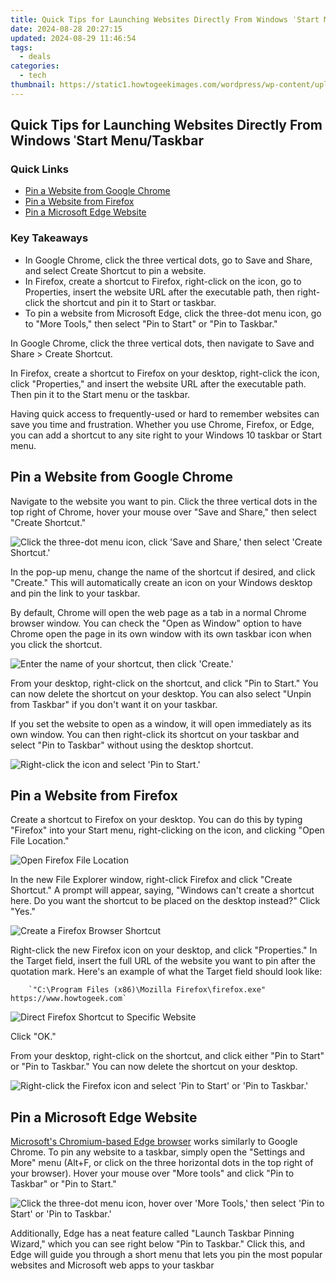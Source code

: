 ```yaml
---
title: Quick Tips for Launching Websites Directly From Windows ˈStart Menu/Taskbar
date: 2024-08-28 20:27:15
updated: 2024-08-29 11:46:54
tags:
  - deals
categories:
  - tech
thumbnail: https://static1.howtogeekimages.com/wordpress/wp-content/uploads/2024/01/52687750468_dc6bdda141_o-17.jpg
---
```


## Quick Tips for Launching Websites Directly From Windows ˈStart Menu/Taskbar

### Quick Links

* [Pin a Website from Google Chrome](https://win-answers.techidaily.com/overcoming-common-among-us-voice-call-problems-for-pc-users-a-step-by-step-guide/)
* [Pin a Website from Firefox](https://apple-account.techidaily.com/how-to-remove-the-two-factor-authentication-from-iphone-6s-by-drfone-ios/)
* [Pin a Microsoft Edge Website](https://facebook-video-files.techidaily.com/new-innovative-downloaders-unveiled-top-8-of-2023/)

### Key Takeaways

* In Google Chrome, click the three vertical dots, go to Save and Share, and select Create Shortcut to pin a website.
* In Firefox, create a shortcut to Firefox, right-click on the icon, go to Properties, insert the website URL after the executable path, then right-click the shortcut and pin it to Start or taskbar.
* To pin a website from Microsoft Edge, click the three-dot menu icon, go to "More Tools," then select "Pin to Start" or "Pin to Taskbar."

 In Google Chrome, click the three vertical dots, then navigate to Save and Share > Create Shortcut. 

 In Firefox, create a shortcut to Firefox on your desktop, right-click the icon, click "Properties," and insert the website URL after the executable path. Then pin it to the Start menu or the taskbar. 

 Having quick access to frequently-used or hard to remember websites can save you time and frustration. Whether you use Chrome, Firefox, or Edge, you can add a shortcut to any site right to your Windows 10 taskbar or Start menu.

##  Pin a Website from Google Chrome

 Navigate to the website you want to pin. Click the three vertical dots in the top right of Chrome, hover your mouse over "Save and Share," then select "Create Shortcut."

![Click the three-dot menu icon, click 'Save and Share,' then select 'Create Shortcut.'](https://static1.howtogeekimages.com/wordpress/wp-content/uploads/2024/01/1-three-dot-menu-click-save-and-share-click-create-shortcut.png) 

 In the pop-up menu, change the name of the shortcut if desired, and click "Create." This will automatically create an icon on your Windows desktop and pin the link to your taskbar. 

 By default, Chrome will open the web page as a tab in a normal Chrome browser window. You can check the "Open as Window" option to have Chrome open the page in its own window with its own taskbar icon when you click the shortcut.

![Enter the name of your shortcut, then click 'Create.'](https://static1.howtogeekimages.com/wordpress/wp-content/uploads/2024/01/2-click-create.png) 

 From your desktop, right-click on the shortcut, and click "Pin to Start." You can now delete the shortcut on your desktop. You can also select "Unpin from Taskbar" if you don't want it on your taskbar. 

 If you set the website to open as a window, it will open immediately as its own window. You can then right-click its shortcut on your taskbar and select "Pin to Taskbar" without using the desktop shortcut.

![Right-click the icon and select 'Pin to Start.'](https://static1.howtogeekimages.com/wordpress/wp-content/uploads/2024/01/3-pin-to-start.png) 

##  Pin a Website from Firefox

 Create a shortcut to Firefox on your desktop. You can do this by typing "Firefox" into your Start menu, right-clicking on the icon, and clicking "Open File Location."

![Open Firefox File Location](https://static1.howtogeekimages.com/wordpress/wp-content/uploads/2020/02/ff1.png) 

 In the new File Explorer window, right-click Firefox and click "Create Shortcut." A prompt will appear, saying, "Windows can't create a shortcut here. Do you want the shortcut to be placed on the desktop instead?" Click "Yes."

![Create a Firefox Browser Shortcut](https://static1.howtogeekimages.com/wordpress/wp-content/uploads/2020/02/ff2.png) 

 Right-click the new Firefox icon on your desktop, and click "Properties." In the Target field, insert the full URL of the website you want to pin after the quotation mark. Here's an example of what the Target field should look like:

        `"C:\Program Files (x86)\Mozilla Firefox\firefox.exe" https://www.howtogeek.com`
    
![Direct Firefox Shortcut to Specific Website](https://static1.howtogeekimages.com/wordpress/wp-content/uploads/2020/02/ff3.png) 

 Click "OK."

 From your desktop, right-click on the shortcut, and click either "Pin to Start" or "Pin to Taskbar." You can now delete the shortcut on your desktop.

![Right-click the Firefox icon and select 'Pin to Start' or 'Pin to Taskbar.'](https://static1.howtogeekimages.com/wordpress/wp-content/uploads/2024/01/3-pin-to-start-pin-to-taskbar.png) 

##  Pin a Microsoft Edge Website

[Microsoft's Chromium-based Edge browser](https://common-error.techidaily.com/how-to-restore-your-mouse-visibility-in-windows-11-expert-troubleshooting-guide/) works similarly to Google Chrome. To pin any website to a taskbar, simply open the "Settings and More" menu (Alt+F, or click on the three horizontal dots in the top right of your browser). Hover your mouse over "More tools" and click "Pin to Taskbar" or "Pin to Start." 

![Click the three-dot menu icon, hover over 'More Tools,' then select 'Pin to Start' or 'Pin to Taskbar.'](https://static1.howtogeekimages.com/wordpress/wp-content/uploads/2024/01/2-three-dot-mor-tools-pin-to-taskbar-pin-to-start.png) 

 Additionally, Edge has a neat feature called "Launch Taskbar Pinning Wizard," which you can see right below "Pin to Taskbar." Click this, and Edge will guide you through a short menu that lets you pin the most popular websites and Microsoft web apps to your taskbar

##

<ins class="adsbygoogle"
     style="display:block"
     data-ad-format="autorelaxed"
     data-ad-client="ca-pub-7571918770474297"
     data-ad-slot="1223367746"></ins>



<ins class="adsbygoogle"
     style="display:block"
     data-ad-client="ca-pub-7571918770474297"
     data-ad-slot="8358498916"
     data-ad-format="auto"
     data-full-width-responsive="true"></ins>
